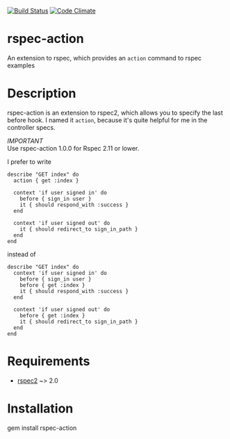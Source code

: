 [![Build Status](https://secure.travis-ci.org/cutalion/rspec-action.png)](http://travis-ci.org/#!/cutalion/rspec-action)
[![Code Climate](https://codeclimate.com/badge.png)](https://codeclimate.com/github/cutalion/rspec-action)

# rspec-action

An extension to rspec, which provides an `action` command to rspec examples

# Description

rspec-action is an extension to rspec2, which allows you to specify the last before hook.
I named it `action`, because it's quite helpful for me in the controller specs.

*IMPORTANT*  
Use rspec-action 1.0.0 for Rspec 2.11 or lower.

I prefer to write

    describe "GET index" do
      action { get :index }

      context 'if user signed in' do
        before { sign_in user }
        it { should respond_with :success }
      end

      context 'if user signed out' do
        it { should redirect_to sign_in_path }
      end
    end

instead of

    describe "GET index" do
      context 'if user signed in' do
        before { sign_in user }
        before { get :index }
        it { should respond_with :success }
      end

      context 'if user signed out' do
        before { get :index }
        it { should redirect_to sign_in_path }
      end
    end

# Requirements

* [rspec2](https://github.com/rspec/rspec) ~> 2.0

# Installation

  gem install rspec-action
